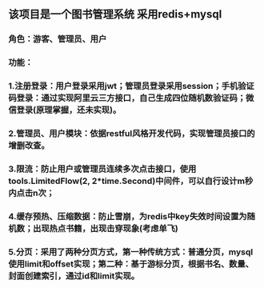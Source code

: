 ## 该项目是一个图书管理系统 采用redis+mysql
### 角色：游客、管理员、用户
### 功能：
###   1.注册登录：用户登录采用jwt；管理员登录采用session；手机验证码登录：通过实现阿里云三方接口，自己生成四位随机数验证码；微信登录(原理掌握，还未实现)。
###   2.管理员、用户模块：依据restful风格开发代码，实现管理员接口的增删改查。
###   3.限流：防止用户或管理员连续多次点击接口，使用tools.LimitedFlow(2, 2*time.Second)中间件，可以自行设计m秒内点击n次；
###   4.缓存预热、压缩数据：防止雪崩，为redis中key失效时间设置为随机数；出现热点书籍，出现击穿现象(考虑单飞)
###   5.分页：采用了两种分页方式，第一种传统方式：普通分页，mysql使用limit和offset实现；第二种：基于游标分页，根据书名、数量、封面创建索引，通过id和limit实现。
